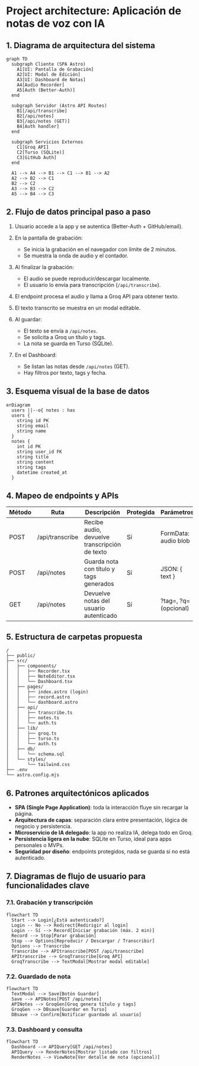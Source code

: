 # Project architecture: Aplicación de notas de voz con IA

## 1. Diagrama de arquitectura del sistema

```mermaid
graph TD
  subgraph Cliente (SPA Astro)
    A1[UI: Pantalla de Grabación]
    A2[UI: Modal de Edición]
    A3[UI: Dashboard de Notas]
    A4[Audio Recorder]
    A5[Auth (Better-Auth)]
  end

  subgraph Servidor (Astro API Routes)
    B1[/api/transcribe]
    B2[/api/notes]
    B3[/api/notes (GET)]
    B4[Auth handler]
  end

  subgraph Servicios Externos
    C1[Groq API]
    C2[Turso (SQLite)]
    C3[GitHub Auth]
  end

  A1 --> A4 --> B1 --> C1 --> B1 --> A2
  A2 --> B2 --> C1
  B2 --> C2
  A3 --> B3 --> C2
  A5 --> B4 --> C3
```

## 2. Flujo de datos principal paso a paso

1. Usuario accede a la app y se autentica (Better-Auth + GitHub/email).
2. En la pantalla de grabación:

   * Se inicia la grabación en el navegador con límite de 2 minutos.
   * Se muestra la onda de audio y el contador.
3. Al finalizar la grabación:

   * El audio se puede reproducir/descargar localmente.
   * El usuario lo envía para transcripción (`/api/transcribe`).
4. El endpoint procesa el audio y llama a Groq API para obtener texto.
5. El texto transcrito se muestra en un modal editable.
6. Al guardar:

   * El texto se envía a `/api/notes`.
   * Se solicita a Groq un título y tags.
   * La nota se guarda en Turso (SQLite).
7. En el Dashboard:

   * Se listan las notas desde `/api/notes` (GET).
   * Hay filtros por texto, tags y fecha.

## 3. Esquema visual de la base de datos

```mermaid
erDiagram
  users ||--o{ notes : has
  users {
    string id PK
    string email
    string name
  }
  notes {
    int id PK
    string user_id FK
    string title
    string content
    string tags
    datetime created_at
  }
```

## 4. Mapeo de endpoints y APIs

| Método | Ruta            | Descripción                                   | Protegida | Parámetros            |
| ------ | --------------- | --------------------------------------------- | --------- | --------------------- |
| POST   | /api/transcribe | Recibe audio, devuelve transcripción de texto | Sí        | FormData: audio blob  |
| POST   | /api/notes      | Guarda nota con título y tags generados       | Sí        | JSON: { text }        |
| GET    | /api/notes      | Devuelve notas del usuario autenticado        | Sí        | ?tag=, ?q= (opcional) |

## 5. Estructura de carpetas propuesta

```text
/
├── public/
├── src/
│   ├── components/
│   │   ├── Recorder.tsx
│   │   ├── NoteEditor.tsx
│   │   └── Dashboard.tsx
│   ├── pages/
│   │   ├── index.astro (login)
│   │   ├── record.astro
│   │   └── dashboard.astro
│   ├── api/
│   │   ├── transcribe.ts
│   │   ├── notes.ts
│   │   └── auth.ts
│   ├── lib/
│   │   ├── groq.ts
│   │   ├── turso.ts
│   │   └── auth.ts
│   ├── db/
│   │   └── schema.sql
│   └── styles/
│       └── tailwind.css
├── .env
└── astro.config.mjs
```

## 6. Patrones arquitectónicos aplicados

* **SPA (Single Page Application)**: toda la interacción fluye sin recargar la página.
* **Arquitectura de capas**: separación clara entre presentación, lógica de negocio y persistencia.
* **Microservicio de IA delegado**: la app no realiza IA, delega todo en Groq.
* **Persistencia ligera en la nube**: SQLite en Turso, ideal para apps personales o MVPs.
* **Seguridad por diseño**: endpoints protegidos, nada se guarda si no está autenticado.

## 7. Diagramas de flujo de usuario para funcionalidades clave

### 7.1. Grabación y transcripción

```mermaid
flowchart TD
  Start --> Login[¿Está autenticado?]
  Login -- No --> Redirect[Redirigir al login]
  Login -- Sí --> Record[Iniciar grabación (máx. 2 min)]
  Record --> Stop[Parar grabación]
  Stop --> Options[Reproducir / Descargar / Transcribir]
  Options --> Transcribe
  Transcribe --> APItranscribe[POST /api/transcribe]
  APItranscribe --> GroqTranscribe[Groq API]
  GroqTranscribe --> TextModal[Mostrar modal editable]
```

### 7.2. Guardado de nota

```mermaid
flowchart TD
  TextModal --> Save[Botón Guardar]
  Save --> APINotes[POST /api/notes]
  APINotes --> GroqGen[Groq genera título y tags]
  GroqGen --> DBsave[Guardar en Turso]
  DBsave --> Confirm[Notificar guardado al usuario]
```

### 7.3. Dashboard y consulta

```mermaid
flowchart TD
  Dashboard --> APIQuery[GET /api/notes]
  APIQuery --> RenderNotes[Mostrar listado con filtros]
  RenderNotes --> ViewNote[Ver detalle de nota (opcional)]
```
